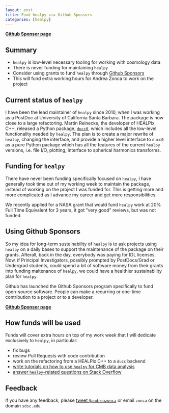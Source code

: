 ```yaml
---
layout: post
title: Fund healpy via Github Sponsors
categories: [healpy]
---
```


[**Github Sponsor page**](https://github.com/sponsors/zonca)

## Summary

* `healpy` is low-level necessary tooling for working with cosmology data
* There is never funding for maintaining `healpy`
* Consider using grants to fund `healpy` through [Github Sponsors](https://github.com/sponsors/zonca?frequency=recurring&sponsor=zonca)
* This will fund extra working hours for Andrea Zonca to work on the project

## Current status of `healpy`

I have been the lead maintainer of `healpy` since 2010, when I was working as a PostDoc at University of California Santa Barbara.
The package is now close to a large refactoring. Martin Reinecke, the developer of HEALPix C++, released a Python package, [`ducc0`](https://pypi.org/project/ducc0/), which includes all the low-level functionality needed by `healpy`.
The plan is to create a major rewrite of `healpy`, changing the interface, and provide a higher level interface to `ducc0` as a pure Python package which has all the features of the current `healpy` versions, i.e. file I/O, plotting, interface to spherical harmonics transforms.

## Funding for `healpy`

There have never been funding specifically focused on `healpy`, I have generally took time out of my working week to maintain the package, instead of working on the project I was funded for.
This is getting more and more complicated as I advance my career and get more responsibilities.

We recently applied for a NASA grant that would fund `healpy` work at 20% Full Time Equivalent for 3 years, it got "very good" reviews, but was not funded.

## Using Github Sponsors

So my idea for long-term susteinability of `healpy` is to ask projects using `healpy` on a daily bases to support the maintenance of the package on their grants.
Afterall, back in the day, everybody was paying for IDL licenses. Now, if Principal Investigators, possibly prompted by PostDocs/Grad or Undergrad students, could spend a bit of software money from their grants into funding maitenance of `healpy`, we could have a healthier sustainability plan for `healpy`.

Github has launched the Github Sponsors program specifically to fund open-source software. People can make a recurring or one-time contribution to a project or to a developer.

[**Github Sponsor page**](https://github.com/sponsors/zonca)

## How funds will be used

Funds will cover extra hours on top of my work week that I will dedicate exclusively to `healpy`, in particular:

* fix bugs
* review Pull Requests with code contribution
* work on the refactoring from a HEALPix C++ to a `ducc` backend
* [write tutorials on how to use `healpy` for CMB data analysis](https://zonca.dev/categories/#healpy)
* [answer `healpy`-related questions on Stack Overflow](https://stackoverflow.com/users/597609/andrea-zonca?tab=answers)

## Feedback

If you have any feedback, please [tweet `@andreazonca`](https://twitter.com/andreazonca) or email `zonca` on the domain `sdsc.edu`.
